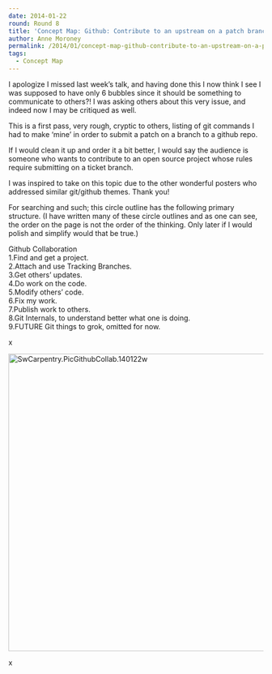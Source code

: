 ```yaml
---
date: 2014-01-22
round: Round 8
title: 'Concept Map: Github: Contribute to an upstream on a patch branch'
author: Anne Moroney
permalink: /2014/01/concept-map-github-contribute-to-an-upstream-on-a-patch-branch/
tags:
  - Concept Map
---
```

I apologize I missed last week&#8217;s talk, and having done this I now think I see I was supposed to have only 6 bubbles since it should be something to communicate to others?! I was asking others about this very issue, and indeed now I may be critiqued as well.

This is a first pass, very rough, cryptic to others, listing of git commands I had to make &#8216;mine&#8217; in order to submit a patch on a branch to a github repo.

If I would clean it up and order it a bit better, I would say the audience is someone who wants to contribute to an open source project whose rules require submitting on a ticket branch.

I was inspired to take on this topic due to the other wonderful posters who addressed similar git/github themes. Thank you!

For searching and such; this circle outline has the following primary structure. (I have written many of these circle outlines and as one can see, the order on the page is not the order of the thinking. Only later if I would polish and simplify would that be true.)

Github Collaboration  
1.Find and get a project.  
2.Attach and use Tracking Branches.  
3.Get others&#8217; updates.  
4.Do work on the code.  
5.Modify others&#8217; code.  
6.Fix my work.  
7.Publish work to others.  
8.Git Internals, to understand better what one is doing.  
9.FUTURE Git things to grok, omitted for now.

x

[<img class="alignnone size-full wp-image-5618" alt="SwCarpentry.PicGithubCollab.140122w" src="http://files.software-carpentry.org/training-course/2014/01/SwCarpentry.PicGithubCollab.140122w.png" width="604" height="587" />][1]

x

 [1]: http://files.software-carpentry.org/training-course/2014/01/SwCarpentry.PicGithubCollab.140122w.png

